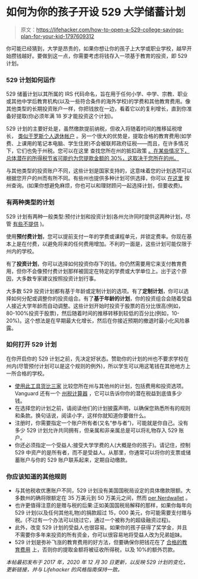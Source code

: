 # 如何为你的孩子开设 529 大学储蓄计划

> 原文：<https://lifehacker.com/how-to-open-a-529-college-savings-plan-for-your-kid-1797609312>

你可能已经猜到，大学是昂贵的，如果你想让你的孩子上大学或职业学校，越早开始攒钱越好。要做到这一点，你需要考虑将钱存入一项基于教育的投资，即 529 计划。



### **529 计划如何运作**

529 储蓄计划以其所属的 IRS 代码命名，旨在用于任何小学、中学、宗教、职业或其他中学后教育机构(以及一些符合条件的海外学校)的学费和其他教育费用。像其他类型的长期投资账户一样，你把钱放在一边，看着它以的复利增长，直到你准备好提取(你必须年满 18 岁才能投资这个计划)。

529 计划的主要好处是，虽然缴款提前纳税，但收入将随着时间的推移延税增长， [类似于罗斯个人退休帐户](https://www.nerdwallet.com/article/investing/529-plan-vs-roth-ira-roth-wins-mostly) 。另一个很大的优势是，提取合格的教育费用(如学费、上课用的笔记本电脑、学生住房)不会被联邦政府征税——而且，在许多情况下，它们也免于州税。您可以在这里 查找您所在州的抵扣政策 [。在某些情况下，总体潜在的所得税节省可能约为您提款金额的 30%，这取决于您所在的州。](https://www.policygenius.com/blog/a-state-by-state-guide-to-529-plans/)

与其他类型的投资账户不同，这些计划是国家支持的，这意味着您的计划选项可以根据您开户的州而有所不同。有些州也提供多种计划可供选择，你可以 [在这里](http://www.savingforcollege.com/enroll_in_a_529_plan/) 按州查询。(如果你想避免麻烦，你也可以和理财顾问一起选择计划，但要收费)。

### **有两种类型的计划**

529 计划有两种一般类型:预付计划和投资计划(各州允许同时提供这两种计划，尽管 [有些不提供](https://www.investopedia.com/financial-edge/0311/the-last-states-with-prepaid-tuition-plans.aspx) )。

使用**预付费计划**，您可以提前支付一年的学费或课程单元，并锁定费率。你现在基本上是在付费，以避免将来的任何费用增加。不利的一面是，这些计划可能仅限于州内的学校。

有了**投资计划**，你可以选择如何投资你存下的钱。你仍然需要用它来支付教育费用，但你不会像预付费计划那样被固定在特定的学费或大学单位上。出于这个原因，大多数专家建议按照投资计划行事。

大多数 529 投资计划都有基于年龄或定制计划的选项。有了**定制计划**，你可以选择如何分配或调整你的投资组合。有了**基于年龄的计划**，你的投资组合会随着受益人接近大学年龄而自动调整。这些计划开始时投资于股票的百分比很高(例如，80-100%投资于股票)，然后随着时间的推移转移到较低的百分比(例如，10-20%)。这个想法是在早期最大化增长，然后在你接近预期的撤退时最小化风险暴露。

### **如何打开 529 计划**

在你开启你的 529 计划之前，先决定好状态。赞助你的计划的州也不要求学校在州内(尽管预付计划可以是这个规则的例外)，所以学生可以用这笔钱在其他地方上一所合格的学校。

*   [使用此工具货比三家](https://www.savingforcollege.com/college-savings-201) 比较您所在州与其他州的计划，包括费用和投资选项。Vanguard 还有一个 [州税计算器](https://vanguard.wealthmsi.com/stdc.php) ，它可以告诉你你的潜在税益到底值多少钱。
*   在选择您的计划之前，请阅读他们的计划披露声明，以确保您熟悉所有的规则和条款。换句话说，阅读小字，这样你就知道你要做什么。
*   注册时，你需要指定一个账户所有者(又名“参与者”)，可能就是你自己。没有多少 529 计划允许共同拥有，但亲属和非亲属总是可以将礼物存入 529 账户。
*   你还必须指定一个受益人:接受大学学费的人(大概是你的孩子)。请记住，控制 529 中资产的是所有者，而不是受益人。从那里，你通常可以将你的支票或储蓄账户与你的 529 账户联系起来，定期自动缴款。

### **你应该知道的其他规则**

*   与其他税收优惠账户不同，529 计划没有美国国税局设定的具体缴款限额。大多数州的确将限额定在 35 万美元到 50 万美元之间，然而 [per Nerdwallet](https://www.nerdwallet.com/blog/investing/529-plan-rules/#:~:text=There%20aren't%20set%20contribution%20limits&text=Most%20states%20do%20set%20limits,beneficiary%20in%20a%20tax%20year.) 。
*   也许更值得注意的是赠与税的后果:正如美国国税局解释的那样，如果你每年向 529 计划(以及任何其他礼物)的捐款超过 15，000 美元，你可能需要支付赠与税。(不过有一个办法可以绕过它，通过一个被称为的超级融资过程)。
*   此外，改变 529 计划的受益人也很容易。如果你的孩子获得了奖学金，并且不需要你多年来投资的所有资金，你可以很容易地将受益人改为兄弟姐妹。
*   529 计划是弥补飞涨的教育费用的好方法，但要确保你把钱花在了 [合格的教育费用](https://www.savingforcollege.com/article/what-you-can-pay-for-with-a-529-plan) 上，否则你的提取金额将被征收所得税，以及 10%的额外罚款。

*本帖最初发布于 2017 年，2020 年 12 月 30 日更新，以反映 529 计划的变化，更新链接，并与 Lifehacker 的风格指南保持一致。*